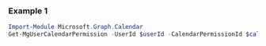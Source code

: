 ### Example 1
```powershell
Import-Module Microsoft.Graph.Calendar
Get-MgUserCalendarPermission -UserId $userId -CalendarPermissionId $calendarPermissionId
```
